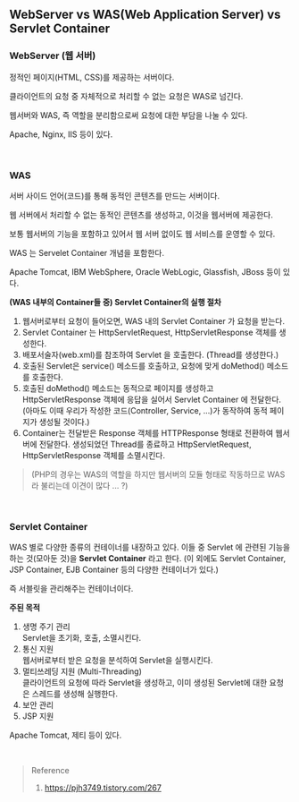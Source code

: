 ## WebServer vs WAS(Web Application Server) vs Servlet Container


### WebServer (웹 서버)

정적인 페이지(HTML, CSS)를 제공하는 서버이다.

클라이언트의 요청 중 자체적으로 처리할 수 없는 요청은 WAS로 넘긴다.

웹서버와 WAS, 즉 역할을 분리함으로써 요청에 대한 부담을 나눌 수 있다.

Apache, Nginx, IIS 등이 있다.

<br>

### WAS

서버 사이드 언어(코드)를 통해 동적인 콘텐츠를 만드는 서버이다.

웹 서버에서 처리할 수 없는 동적인 콘텐츠를 생성하고, 이것을 웹서버에 제공한다.

보통 웹서버의 기능을 포함하고 있어서 웹 서버 없이도 웹 서비스를 운영할 수 있다.

WAS 는 Servelet Container 개념을 포함한다.

Apache Tomcat, IBM WebSphere, Oracle WebLogic, Glassfish, JBoss 등이 있다.

**(WAS 내부의 Container들 중) Servlet Container의 실행 절차**

1. 웹서버로부터 요청이 들어오면, WAS 내의 Servlet Container 가 요청을 받는다.
2. Servlet Container 는 HttpServletRequest, HttpServletResponse 객체를 생성한다.
3. 배포서술자(web.xml)를 참조하여 Servlet 을 호출한다. (Thread를 생성한다.)
4. 호출된 Servlet은 service() 메소드를 호출하고, 요청에 맞게 doMethod() 메소드를 호출한다.
5. 호출된 doMethod() 메소드는 동적으로 페이지를 생성하고 HttpServletResponse 객체에 응답을 실어서 Servlet Container 에 전달한다. (아마도 이때 우리가 작성한 코드(Controller, Service, ...)가 동작하여 동적 페이지가 생성될 것이다.)
6. Container는 전달받은 Response 객체를 HTTPResponse 형태로 전환하여 웹서버에 전달한다. 생성되었던 Thread를 종료하고 HttpServletRequest, HttpServletResponse 객체를 소멸시킨다.

> (PHP의 경우는 WAS의 역할을 하지만 웹서버의 모듈 형태로 작동하므로 WAS라 불리는데 이견이 많다 ... ?)

<br>

### Servlet Container

WAS 별로 다양한 종류의 컨테이너를 내장하고 있다. 이들 중 Servlet 에 관련된 기능을 하는 것(모아둔 것)을 **Servlet Container** 라고 한다. (이 외에도 Servlet Container, JSP Container, EJB Container 등의 다양한 컨테이너가 있다.)

즉 서블릿을 관리해주는 컨테이너이다.

**주된 목적**
1. 생명 주기 관리<br>
   Servlet을 초기화, 호출, 소멸시킨다.
2. 통신 지원<br>
   웹서버로부터 받은 요청을 분석하여 Servlet을 실행시킨다.
3. 멀티쓰레딩 지원 (Multi-Threading)<br>
   클라이언트의 요청에 따라 Servlet을 생성하고, 이미 생성된 Servlet에 대한 요청은 스레드를 생성해 실행한다.
4. 보안 관리
5. JSP 지원

Apache Tomcat, 제티 등이 있다.


<br>

> Reference
> 1. https://pjh3749.tistory.com/267